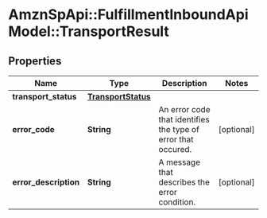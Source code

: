 # AmznSpApi::FulfillmentInboundApiModel::TransportResult

## Properties
Name | Type | Description | Notes
------------ | ------------- | ------------- | -------------
**transport_status** | [**TransportStatus**](TransportStatus.md) |  | 
**error_code** | **String** | An error code that identifies the type of error that occured. | [optional] 
**error_description** | **String** | A message that describes the error condition. | [optional] 


